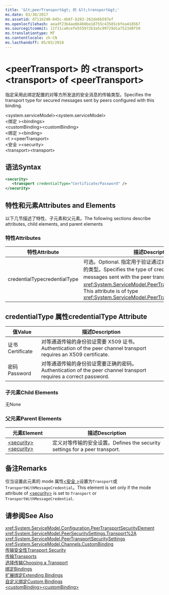 ```yaml
---
title: '&lt;peerTransport&gt; 的 &lt;transport&gt;'
ms.date: 03/30/2017
ms.assetid: d7116240-845c-4b6f-b203-262de6b597ef
ms.openlocfilehash: aeadf23b4ae6b4b0be18755c43585cbfea418567
ms.sourcegitcommit: 11f11ca6cefe555972b3a5c99729d1a7523d8f50
ms.translationtype: MT
ms.contentlocale: zh-CN
ms.lasthandoff: 05/03/2018
---
```

# <a name="lttransportgt-of-ltpeertransportgt"></a><span data-ttu-id="f35b3-102">&lt;peerTransport&gt; 的 &lt;transport&gt;</span><span class="sxs-lookup"><span data-stu-id="f35b3-102">&lt;transport&gt; of &lt;peerTransport&gt;</span></span>
<span data-ttu-id="f35b3-103">指定采用此绑定配置的对等方所发送的安全消息的传输类型。</span><span class="sxs-lookup"><span data-stu-id="f35b3-103">Specifies the transport type for secured messages sent by peers configured with this binding.</span></span>  
  
 <span data-ttu-id="f35b3-104">\<system.serviceModel></span><span class="sxs-lookup"><span data-stu-id="f35b3-104">\<system.serviceModel></span></span>  
<span data-ttu-id="f35b3-105">\<绑定 ></span><span class="sxs-lookup"><span data-stu-id="f35b3-105">\<bindings></span></span>  
<span data-ttu-id="f35b3-106">\<customBinding></span><span class="sxs-lookup"><span data-stu-id="f35b3-106">\<customBinding></span></span>  
<span data-ttu-id="f35b3-107">\<绑定 ></span><span class="sxs-lookup"><span data-stu-id="f35b3-107">\<binding></span></span>  
<span data-ttu-id="f35b3-108">\<t ></span><span class="sxs-lookup"><span data-stu-id="f35b3-108">\<peerTransport></span></span>  
<span data-ttu-id="f35b3-109">\<安全 ></span><span class="sxs-lookup"><span data-stu-id="f35b3-109">\<security></span></span>  
<span data-ttu-id="f35b3-110">\<transport></span><span class="sxs-lookup"><span data-stu-id="f35b3-110">\<transport></span></span>  
  
## <a name="syntax"></a><span data-ttu-id="f35b3-111">语法</span><span class="sxs-lookup"><span data-stu-id="f35b3-111">Syntax</span></span>  
  
```xml  
<security>  
   <transport credentialType="Certificate/Password" />  
</security>         
```  
  
## <a name="attributes-and-elements"></a><span data-ttu-id="f35b3-112">特性和元素</span><span class="sxs-lookup"><span data-stu-id="f35b3-112">Attributes and Elements</span></span>  
 <span data-ttu-id="f35b3-113">以下几节描述了特性、子元素和父元素。</span><span class="sxs-lookup"><span data-stu-id="f35b3-113">The following sections describe attributes, child elements, and parent elements</span></span>  
  
### <a name="attributes"></a><span data-ttu-id="f35b3-114">特性</span><span class="sxs-lookup"><span data-stu-id="f35b3-114">Attributes</span></span>  
  
|<span data-ttu-id="f35b3-115">特性</span><span class="sxs-lookup"><span data-stu-id="f35b3-115">Attribute</span></span>|<span data-ttu-id="f35b3-116">描述</span><span class="sxs-lookup"><span data-stu-id="f35b3-116">Description</span></span>|  
|---------------|-----------------|  
|<span data-ttu-id="f35b3-117">credentialType</span><span class="sxs-lookup"><span data-stu-id="f35b3-117">credentialType</span></span>|<span data-ttu-id="f35b3-118">可选。</span><span class="sxs-lookup"><span data-stu-id="f35b3-118">Optional.</span></span> <span data-ttu-id="f35b3-119">指定用于验证通过对等传输发送的消息的凭据的类型。</span><span class="sxs-lookup"><span data-stu-id="f35b3-119">Specifies the type of credentials used to verify messages sent with the peer transport.</span></span> <span data-ttu-id="f35b3-120">此属性的类型为 <xref:System.ServiceModel.PeerTransportCredentialType>。</span><span class="sxs-lookup"><span data-stu-id="f35b3-120">This attribute is of type <xref:System.ServiceModel.PeerTransportCredentialType>.</span></span>|  
  
## <a name="credentialtype-attribute"></a><span data-ttu-id="f35b3-121">credentialType 属性</span><span class="sxs-lookup"><span data-stu-id="f35b3-121">credentialType Attribute</span></span>  
  
|<span data-ttu-id="f35b3-122">值</span><span class="sxs-lookup"><span data-stu-id="f35b3-122">Value</span></span>|<span data-ttu-id="f35b3-123">描述</span><span class="sxs-lookup"><span data-stu-id="f35b3-123">Description</span></span>|  
|-----------|-----------------|  
|<span data-ttu-id="f35b3-124">证书</span><span class="sxs-lookup"><span data-stu-id="f35b3-124">Certificate</span></span>|<span data-ttu-id="f35b3-125">对等通道传输的身份验证需要 X509 证书。</span><span class="sxs-lookup"><span data-stu-id="f35b3-125">Authentication of the peer channel transport requires an X509 certificate.</span></span>|  
|<span data-ttu-id="f35b3-126">密码</span><span class="sxs-lookup"><span data-stu-id="f35b3-126">Password</span></span>|<span data-ttu-id="f35b3-127">对等通道传输的身份验证需要正确的密码。</span><span class="sxs-lookup"><span data-stu-id="f35b3-127">Authentication of the peer channel transport requires a correct password.</span></span>|  
  
### <a name="child-elements"></a><span data-ttu-id="f35b3-128">子元素</span><span class="sxs-lookup"><span data-stu-id="f35b3-128">Child Elements</span></span>  
 <span data-ttu-id="f35b3-129">无</span><span class="sxs-lookup"><span data-stu-id="f35b3-129">None</span></span>  
  
### <a name="parent-elements"></a><span data-ttu-id="f35b3-130">父元素</span><span class="sxs-lookup"><span data-stu-id="f35b3-130">Parent Elements</span></span>  
  
|<span data-ttu-id="f35b3-131">元素</span><span class="sxs-lookup"><span data-stu-id="f35b3-131">Element</span></span>|<span data-ttu-id="f35b3-132">描述</span><span class="sxs-lookup"><span data-stu-id="f35b3-132">Description</span></span>|  
|-------------|-----------------|  
|[<span data-ttu-id="f35b3-133">\<security></span><span class="sxs-lookup"><span data-stu-id="f35b3-133">\<security></span></span>](../../../../../docs/framework/configure-apps/file-schema/wcf/security-of-peertransport.md)|<span data-ttu-id="f35b3-134">定义对等传输的安全设置。</span><span class="sxs-lookup"><span data-stu-id="f35b3-134">Defines the security settings for a peer transport.</span></span>|  
  
## <a name="remarks"></a><span data-ttu-id="f35b3-135">备注</span><span class="sxs-lookup"><span data-stu-id="f35b3-135">Remarks</span></span>  
 <span data-ttu-id="f35b3-136">仅当设置此元素的 mode 属性[\<安全 >](../../../../../docs/framework/configure-apps/file-schema/wcf/security-of-peertransport.md)设置为`Transport`或`TransportWithMessageCredential`。</span><span class="sxs-lookup"><span data-stu-id="f35b3-136">This element is set only if the mode attribute of [\<security>](../../../../../docs/framework/configure-apps/file-schema/wcf/security-of-peertransport.md) is set to `Transport` or `TransportWithMessageCredential`.</span></span>  
  
## <a name="see-also"></a><span data-ttu-id="f35b3-137">请参阅</span><span class="sxs-lookup"><span data-stu-id="f35b3-137">See Also</span></span>  
 <xref:System.ServiceModel.Configuration.PeerTransportSecurityElement>  
 <xref:System.ServiceModel.PeerSecuritySettings.Transport%2A>  
 <xref:System.ServiceModel.PeerTransportSecuritySettings>  
 <xref:System.ServiceModel.Channels.CustomBinding>  
 [<span data-ttu-id="f35b3-138">传输安全性</span><span class="sxs-lookup"><span data-stu-id="f35b3-138">Transport Security</span></span>](../../../../../docs/framework/wcf/feature-details/transport-security.md)  
 [<span data-ttu-id="f35b3-139">传输</span><span class="sxs-lookup"><span data-stu-id="f35b3-139">Transports</span></span>](../../../../../docs/framework/wcf/feature-details/transports.md)  
 [<span data-ttu-id="f35b3-140">选择传输</span><span class="sxs-lookup"><span data-stu-id="f35b3-140">Choosing a Transport</span></span>](../../../../../docs/framework/wcf/feature-details/choosing-a-transport.md)  
 [<span data-ttu-id="f35b3-141">绑定</span><span class="sxs-lookup"><span data-stu-id="f35b3-141">Bindings</span></span>](../../../../../docs/framework/wcf/bindings.md)  
 [<span data-ttu-id="f35b3-142">扩展绑定</span><span class="sxs-lookup"><span data-stu-id="f35b3-142">Extending Bindings</span></span>](../../../../../docs/framework/wcf/extending/extending-bindings.md)  
 [<span data-ttu-id="f35b3-143">自定义绑定</span><span class="sxs-lookup"><span data-stu-id="f35b3-143">Custom Bindings</span></span>](../../../../../docs/framework/wcf/extending/custom-bindings.md)  
 [<span data-ttu-id="f35b3-144">\<customBinding></span><span class="sxs-lookup"><span data-stu-id="f35b3-144">\<customBinding></span></span>](../../../../../docs/framework/configure-apps/file-schema/wcf/custombinding.md)
